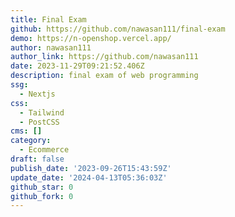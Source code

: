 ```yaml
---
title: Final Exam
github: https://github.com/nawasan111/final-exam
demo: https://n-openshop.vercel.app/
author: nawasan111
author_link: https://github.com/nawasan111
date: 2023-11-29T09:21:52.406Z
description: final exam of web programming
ssg:
  - Nextjs
css:
  - Tailwind
  - PostCSS
cms: []
category:
  - Ecommerce
draft: false
publish_date: '2023-09-26T15:43:59Z'
update_date: '2024-04-13T05:36:03Z'
github_star: 0
github_fork: 0
---
```

